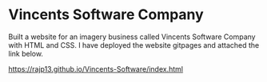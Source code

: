 # Vincents Software Company

Built a website for an imagery business called Vincents Software Company with HTML and CSS. I have deployed the website gitpages and attached the link below. 

https://rajp13.github.io/Vincents-Software/index.html
